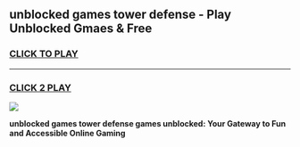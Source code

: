 
## unblocked games tower defense - Play Unblocked Gmaes & Free
<h3>
<a href="https://news.freeplayer.one?title=unblocked_games_tower_defense&ref=23F">CLICK TO PLAY</a></h3>
<hr>

<h3>
<a href="https://news.freeplayer.one?title=unblocked_games_tower_defense&ref=23F">CLICK 2 PLAY</a>
  
</h3>

<a href="https://news.freeplayer.one?title=unblocked_games_tower_defense&ref=23F/"><img src="https://clearcache.store/games.png"></a>


**unblocked games tower defense games unblocked: Your Gateway to Fun and Accessible Online Gaming**
